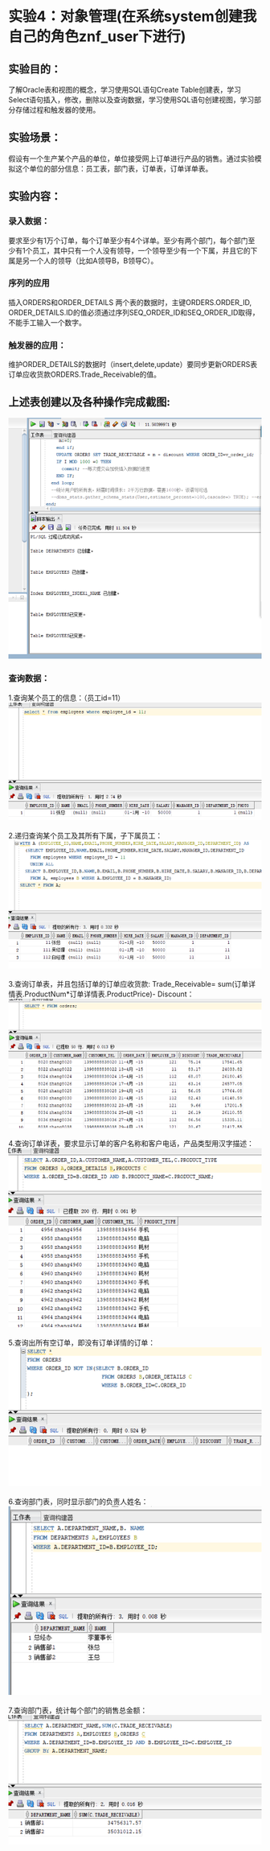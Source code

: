 # 实验4：对象管理(在系统system创建我自己的角色znf_user下进行)

## 实验目的：
了解Oracle表和视图的概念，学习使用SQL语句Create Table创建表，学习Select语句插入，修改，删除以及查询数据，学习使用SQL语句创建视图，学习部分存储过程和触发器的使用。
##  实验场景：
假设有一个生产某个产品的单位，单位接受网上订单进行产品的销售。通过实验模拟这个单位的部分信息：员工表，部门表，订单表，订单详单表。

## 实验内容：
### 录入数据：
要求至少有1万个订单，每个订单至少有4个详单。至少有两个部门，每个部门至少有1个员工，其中只有一个人没有领导，一个领导至少有一个下属，并且它的下属是另一个人的领导（比如A领导B，B领导C）。

###  序列的应用
插入ORDERS和ORDER_DETAILS 两个表的数据时，主键ORDERS.ORDER_ID, ORDER_DETAILS.ID的值必须通过序列SEQ_ORDER_ID和SEQ_ORDER_ID取得，不能手工输入一个数字。

###  触发器的应用：
维护ORDER_DETAILS的数据时（insert,delete,update）要同步更新ORDERS表订单应收货款ORDERS.Trade_Receivable的值。

## 上述表创建以及各种操作完成截图:
![](./1.png)

###  查询数据：
1.查询某个员工的信息：（员工id=11）
    ![](./2.png)<br><br>
2.递归查询某个员工及其所有下属，子下属员工：
    ![](./3.png)<br><br>
3.查询订单表，并且包括订单的订单应收货款: Trade_Receivable= sum(订单详情表.ProductNum*订单详情表.ProductPrice)- Discount：
    ![](./4.png)<br><br>
4.查询订单详表，要求显示订单的客户名称和客户电话，产品类型用汉字描述：
    ![](./5.png)<br><br>
5.查询出所有空订单，即没有订单详情的订单：
    ![](./6.png)<br><br>
6.查询部门表，同时显示部门的负责人姓名：
    ![](./7.png)<br><br>
7.查询部门表，统计每个部门的销售总金额：
    ![](./8.png)



